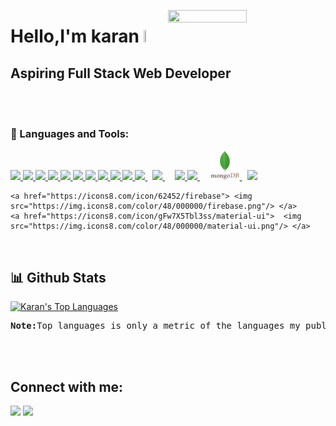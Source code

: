 <a href="#"><img width="50%" height="60%" src="https://user-images.githubusercontent.com/78134745/138696911-d01c92bb-4ba1-4bfa-8d9e-477ade7dbc20.gif" height="175px" align="right"/></a>
<h1 >Hello,I'm karan <img  width="5%" height="7%" src="https://user-images.githubusercontent.com/78134745/138698299-df8b4961-53b4-4181-9143-0b50fb433b9f.gif"> </h1> 

## Aspiring Full Stack Web Developer

<!--
 🙋‍♂️ About Me

- 🔭 I’m currently working on **[Covid-19 Tracker](https://covid-19-tracker-e4bda.web.app/)**

- 🌱 I’m currently learning **Data Structures and Algorithms.**

- 👯 I’m looking to collaborate on **OpenSource Projects**

- 👨‍💻 All of my projects are available at **[My Portfolio](https://subhamraoniar.com)**

- 📫 How to reach me **subham.raoniar@gmail.com**

- ⚡ Fun fact **I play games and go to the GYM very often.**
-->
<br> </br>
### 🚀 Languages and Tools:

<p align="left"> 
    <a href="https://icons8.com/icon/40670/c-programming"> <img src="https://img.icons8.com/color/48/000000/c-programming.png"/> </a>
    <a href="https://icons8.com/icon/40669/c++">    <img src="https://img.icons8.com/color/48/000000/c-plus-plus-logo.png"/> </a>
    <a href="https://www.java.com" target="_blank"> <img src="https://img.icons8.com/color/48/000000/java-coffee-cup-logo.png"/> </a>
    <a href="https://www.python.org" target="_blank"> <img src="https://img.icons8.com/color/48/000000/python.png"/> </a> 
    <a href="https://www.w3.org/html/" target="_blank"> <img src="https://img.icons8.com/color/48/000000/html-5.png"/> </a> 
    <a href="https://www.w3schools.com/css/" target="_blank"> <img src="https://img.icons8.com/color/48/000000/css3.png"/> </a> 
    <a href="https://getbootstrap.com" target="_blank"> <img src="https://img.icons8.com/color/48/000000/bootstrap.png"/> </a> 
    <a href="https://developer.mozilla.org/en-US/docs/Web/JavaScript" target="_blank"> <img src="https://img.icons8.com/color/40/000000/javascript.png"/> </a> 
    <a href="https://icons8.com/icon/fAMVO_fuoOuC/php-logo"> <img src="https://img.icons8.com/officel/40/000000/php-logo.png"/> </a>
    <a href="https://reactjs.org/" target="_blank"> <img src="https://img.icons8.com/color/48/000000/react-native.png"/> </a>
    <a href="https://icons8.com/icon/qV-JzWYl9dzP/django">  <img src="http![express-js](https://user-images.githubusercontent.com/78134745/141761801-cae4526c-bb08-4eab-8ae0-fe37bcd2c7ec.png)
s://img.icons8.com/color/48/000000/django.png"/> </a>&nbsp;
    <a style="padding-right:8px;" href="https://nodejs.org" target="_blank"> <img src="https://img.icons8.com/color/48/000000/nodejs.png"/> </a> &nbsp;
    <a href="https://icons8.com/icon/9nLaR5KFGjN0/mysql-logo"> <img src="https://img.icons8.com/fluency/48/000000/mysql-logo.png"/> </a>
    <a style="padding-right:8px;" href="https://www.postgresql.org/" target="_blank"><img src="https://img.icons8.com/color/48/000000/postgreesql.png"/> </a>&nbsp;
    <a href="https://www.mongodb.com/" target="_blank"> <img src="https://raw.githubusercontent.com/devicons/devicon/master/icons/mongodb/mongodb-original-wordmark.svg" alt="mongodb" width="48" height="48"/> </a> &nbsp;
    <a href="https://redux.js.org" target="_blank"> <img src="https://img.icons8.com/color/48/000000/redux.png"/> </a>
    
    <a href="https://icons8.com/icon/62452/firebase"> <img src="https://img.icons8.com/color/48/000000/firebase.png"/> </a>
    <a href="https://icons8.com/icon/gFw7X5Tbl3ss/material-ui">  <img src="https://img.icons8.com/color/48/000000/material-ui.png"/> </a>
    
</p>

<!-- [![React Badge](https://img.shields.io/badge/-React-61DBFB?style=for-the-badge&labelColor=black&logo=react&logoColor=61DBFB)](#)  [![Javascript Badge](https://img.shields.io/badge/-Javascript-F0DB4F?style=for-the-badge&labelColor=black&logo=javascript&logoColor=F0DB4F)](#) [![Typescript Badge](https://img.shields.io/badge/-Typescript-007acc?style=for-the-badge&labelColor=black&logo=typescript&logoColor=007acc)](#) [![Nodejs Badge](https://img.shields.io/badge/-Nodejs-3C873A?style=for-the-badge&labelColor=black&logo=node.js&logoColor=3C873A)](#) [![GraphQL Badge](https://img.shields.io/badge/-GraphQl-e535ab?style=for-the-badge&labelColor=black&logo=node.js&logoColor=e535ab)](#) -->
<br/>
<!--
<p align="center">
    <a href="https://github.com/karandesai24/github-readme-streak-stats">
        <img title="🔥 Get streak stats for your profile at git.io/streak-stats" alt="Karan's streak" src="https://github-readme-streak-stats.herokuapp.com/?user=karandesai24&theme=black-ice&hide_border=true&stroke=0000&background=060A0CD0"/>
    </a>
</p>
-->

<!--
 
    <a href="https://github.com/karandesai24/github-readme-stats"><img alt="Karan's Github Stats" src="https://github-readme-stats.vercel.app/api?username=karandesai24&show_icons=true&count_private=true&theme=react&hide_border=true&bg_color=0D1117" /></a>
    -->
## 📊  Github Stats
  <a href="https://github.com/karandesai24/github-readme-stats"><img alt="Karan's Top Languages" src="https://github-readme-stats.vercel.app/api/top-langs/?username=karandesai24&langs_count=8&count_private=true&layout=compact&theme=react&hide_border=true&bg_color=0D1117" /></a>
<br/>
  <pre><b>Note:</b>Top languages is only a metric of the languages my public code consists of and doesn't reflect experience or skill level.</pre>


<br/>
<br/>
<!--
<a href="https://github.com/karandesai24/github-readme-activity-graph"><img alt="Karan's Activity Graph" src="https://activity-graph.herokuapp.com/graph?username=karandesai24&bg_color=0D1117&color=5BCDEC&line=5BCDEC&point=FFFFFF&hide_border=true" /></a>
-->


## Connect with me:
<p align="left">

<a href = "https://www.linkedin.com/in/karan-desai-80b7a4148/"><img src="https://img.icons8.com/fluent/48/000000/linkedin.png"/></a>
<a href = "https://twitter.com/karandesai09"><img src="https://img.icons8.com/fluent/48/000000/twitter.png"/></a>

</p>
<!--


## ❤ Github Profile Views and Followers
<a href="https://github.com/karandesai24/github-profile-views-counter">
    <img src="https://komarev.com/ghpvc/?username=karandesai24">
</a>
<a href="https://github.com/karandesai24?tab=followers"><img src="https://img.shields.io/github/followers/karandesai24?label=Followers&style=social" alt="GitHub Badge"></a>
-->
